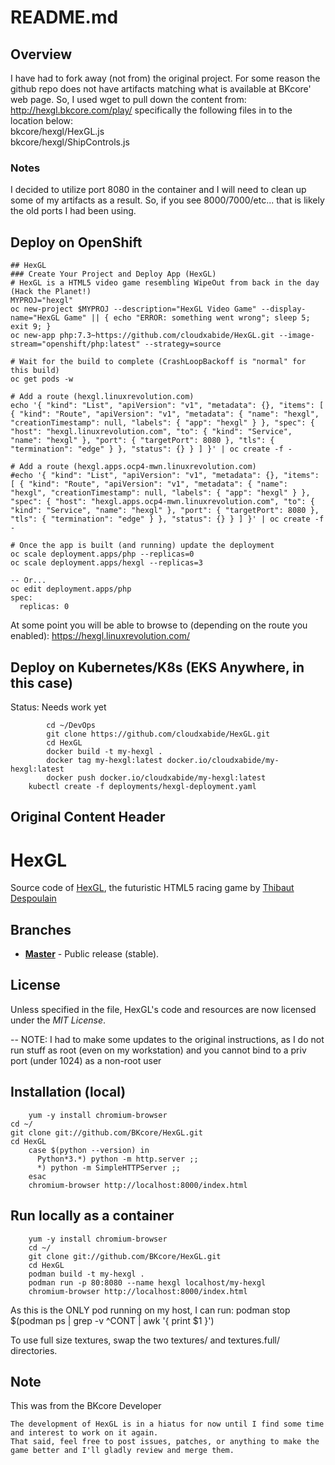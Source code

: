 # README.md

## Overview
I have had to fork away (not from) the original project.  For some reason the github repo does not have artifacts matching what is available at BKcore' web page.  So, I used wget to pull down the content from:  
http://hexgl.bkcore.com/play/ 
specifically the following files in to the location below:  
bkcore/hexgl/HexGL.js  
bkcore/hexgl/ShipControls.js

### Notes
I decided to utilize port 8080 in the container and I will need to clean up some of my artifacts as a result.  So, if you see 8000/7000/etc... that is likely the old ports I had been using.

## Deploy on OpenShift
```
## HexGL
### Create Your Project and Deploy App (HexGL)
# HexGL is a HTML5 video game resembling WipeOut from back in the day (Hack the Planet!)
MYPROJ="hexgl"
oc new-project $MYPROJ --description="HexGL Video Game" --display-name="HexGL Game" || { echo "ERROR: something went wrong"; sleep 5; exit 9; }
oc new-app php:7.3~https://github.com/cloudxabide/HexGL.git --image-stream="openshift/php:latest" --strategy=source

# Wait for the build to complete (CrashLoopBackoff is "normal" for this build)
oc get pods -w

# Add a route (hexgl.linuxrevolution.com)
echo '{ "kind": "List", "apiVersion": "v1", "metadata": {}, "items": [ { "kind": "Route", "apiVersion": "v1", "metadata": { "name": "hexgl", "creationTimestamp": null, "labels": { "app": "hexgl" } }, "spec": { "host": "hexgl.linuxrevolution.com", "to": { "kind": "Service", "name": "hexgl" }, "port": { "targetPort": 8080 }, "tls": { "termination": "edge" } }, "status": {} } ] }' | oc create -f -

# Add a route (hexgl.apps.ocp4-mwn.linuxrevolution.com)
#echo '{ "kind": "List", "apiVersion": "v1", "metadata": {}, "items": [ { "kind": "Route", "apiVersion": "v1", "metadata": { "name": "hexgl", "creationTimestamp": null, "labels": { "app": "hexgl" } }, "spec": { "host": "hexgl.apps.ocp4-mwn.linuxrevolution.com", "to": { "kind": "Service", "name": "hexgl" }, "port": { "targetPort": 8080 }, "tls": { "termination": "edge" } }, "status": {} } ] }' | oc create -f -

# Once the app is built (and running) update the deployment
oc scale deployment.apps/php --replicas=0
oc scale deployment.apps/hexgl --replicas=3

-- Or...
oc edit deployment.apps/php
spec:
  replicas: 0
```

At some point you will be able to browse to (depending on the route you enabled):
https://hexgl.linuxrevolution.com/

## Deploy on Kubernetes/K8s (EKS Anywhere, in this case)
Status:  Needs work yet
```
        cd ~/DevOps
        git clone https://github.com/cloudxabide/HexGL.git
        cd HexGL
        docker build -t my-hexgl .
        docker tag my-hexgl:latest docker.io/cloudxabide/my-hexgl:latest
        docker push docker.io/cloudxabide/my-hexgl:latest
	kubectl create -f deployments/hexgl-deployment.yaml        
```

## Original Content Header
HexGL
=========

Source code of [HexGL](http://hexgl.bkcore.com), the futuristic HTML5 racing game by [Thibaut Despoulain](http://bkcore.com)

## Branches
  * **[Master](https://github.com/BKcore/HexGL)** - Public release (stable).

## License

Unless specified in the file, HexGL's code and resources are now licensed under the *MIT License*.

-- NOTE: I had to make some updates to the original instructions, as I do not run stuff as root (even on my workstation) and you cannot bind to a priv port (under 1024) as a non-root user

## Installation (local)
        yum -y install chromium-browser
	cd ~/
	git clone git://github.com/BKcore/HexGL.git
	cd HexGL
        case $(python --version) in 
          Python*3.*) python -m http.server ;;
          *) python -m SimpleHTTPServer ;;
        esac
        chromium-browser http://localhost:8000/index.html

## Run locally as a container

        yum -y install chromium-browser
        cd ~/
        git clone git://github.com/BKcore/HexGL.git
        cd HexGL
        podman build -t my-hexgl .
        podman run -p 80:8080 --name hexgl localhost/my-hexgl
        chromium-browser http://localhost:8000/index.html

As this is the ONLY pod running on my host, I can run: 
       podman stop $(podman ps | grep -v ^CONT | awk '{ print $1 }')


To use full size textures, swap the two textures/ and textures.full/ directories.

## Note

This was from the BKcore Developer
```
The development of HexGL is in a hiatus for now until I find some time and interest to work on it again.
That said, feel free to post issues, patches, or anything to make the game better and I'll gladly review and merge them.
```
